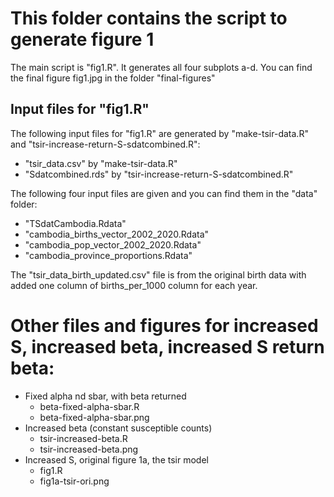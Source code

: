 # This folder contains the script to generate figure 1

The main script is "fig1.R". It generates all four subplots a-d. You can find the final figure fig1.jpg in the folder "final-figures"

## Input files for "fig1.R"
The following input files for "fig1.R" are generated by "make-tsir-data.R" and "tsir-increase-return-S-sdatcombined.R":
- "tsir_data.csv" by "make-tsir-data.R"
- "Sdatcombined.rds" by "tsir-increase-return-S-sdatcombined.R"

The following four input files are given and you can find them in the "data" folder:
- "TSdatCambodia.Rdata"
- "cambodia_births_vector_2002_2020.Rdata"
- "cambodia_pop_vector_2002_2020.Rdata"
- "cambodia_province_proportions.Rdata"

The "tsir_data_birth_updated.csv" file is from the original birth data with added one column of births_per_1000 column for each year.

# Other files and figures for increased S, increased beta, increased S return beta:
- Fixed alpha nd sbar, with beta returned 
  - beta-fixed-alpha-sbar.R
  - beta-fixed-alpha-sbar.png
- Increased beta (constant susceptible counts)
  - tsir-increased-beta.R
  - tsir-increased-beta.png
- Increased S, original figure 1a, the tsir model
  - fig1.R
  - fig1a-tsir-ori.png
